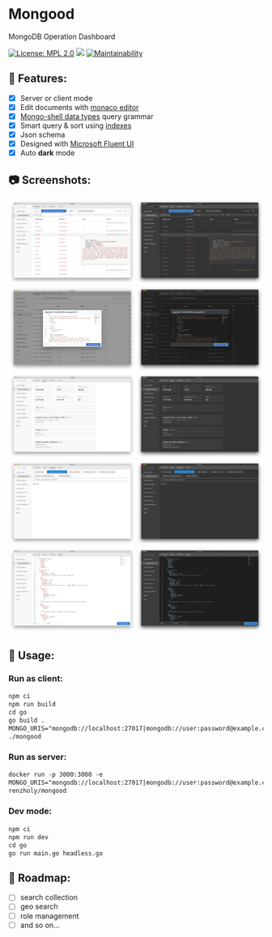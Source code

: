 # Mongood

MongoDB Operation Dashboard

[![License: MPL 2.0](https://img.shields.io/badge/License-MPL%202.0-brightgreen.svg)](https://opensource.org/licenses/MPL-2.0)
[![](https://img.shields.io/docker/cloud/build/renzholy/mongood)](https://hub.docker.com/r/renzholy/mongood)
[![Maintainability](https://api.codeclimate.com/v1/badges/4b5f9ef66205961e4ddd/maintainability)](https://codeclimate.com/github/RenzHoly/Mongood/maintainability)

## 🔮 Features:

- [x] Server or client mode
- [x] Edit documents with [monaco editor](https://microsoft.github.io/monaco-editor/index.html)
- [x] [Mongo-shell data types](https://docs.mongodb.com/manual/core/shell-types/) query grammar
- [x] Smart query & sort using [indexes](https://docs.mongodb.com/manual/tutorial/sort-results-with-indexes/)
- [x] Json schema
- [x] Designed with [Microsoft Fluent UI](https://developer.microsoft.com/en-us/fluentui)
- [x] Auto **dark** mode

## 📷 Screenshots:

<div>
  <img src="./screenshot/light/docs.png" width="50%"/><img src="./screenshot/dark/docs.png" width="50%"/>
  <img src="./screenshot/light/editor.png" width="50%"/><img src="./screenshot/dark/editor.png" width="50%"/>
  <img src="./screenshot/light/indexes.png" width="50%"/><img src="./screenshot/dark/indexes.png" width="50%"/>
  <img src="./screenshot/light/ops.png" width="50%"/><img src="./screenshot/dark/ops.png" width="50%"/>
  <img src="./screenshot/light/schema.png" width="50%"/><img src="./screenshot/dark/schema.png" width="50%"/>
</div>

## 🔧 Usage:

### Run as client:

```shell
npm ci
npm run build
cd go
go build .
MONGO_URIS="mongodb://localhost:27017|mongodb://user:password@example.com:27017" ./mongood
```

### Run as server:

```shell
docker run -p 3000:3000 -e MONGO_URIS="mongodb://localhost:27017|mongodb://user:password@example.com:27017" renzholy/mongood
```

### Dev mode:

```shell
npm ci
npm run dev
cd go
go run main.go headless.go
```

## 🚧 Roadmap:

- [ ] search collection
- [ ] geo search
- [ ] role management
- [ ] and so on...
